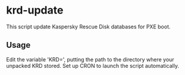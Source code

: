 # krd-update
This script update Kaspersky Rescue Disk databases for PXE boot.

## Usage
Edit the variable 'KRD=', putting the path to the directory where your unpacked KRD stored.
Set up CRON to launch the script automatically.


